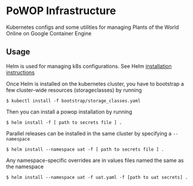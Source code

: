 # PoWOP Infrastructure

Kubernetes configs and some utilities for managing Plants of the World Online on Google
Container Engine

## Usage

Helm is used for managing k8s configurations. See Helm 
[installation instructions](https://github.com/kubernetes/helm/blob/master/docs/install.md)

Once Helm is installed on the kubernetes cluster, you have to bootstrap a few
cluster-wide resources (storageclasses) by running

    $ kubectl install -f bootstrap/storage_classes.yaml

Then you can install a powop installation by running

    $ helm install -f [ path to secrets file ] .

Parallel releases can be installed in the same cluster by specifying a `--namespace`

    $ helm install --namespace uat -f [ path to secrets file ] .

Any namespace-specific overrides are in values files named the same as the namespace

    $ helm install --namespace uat -f uat.yaml -f [path to uat secrets] .
